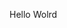 Hello Wolrd





































































































































































































































































































































































































































































































































































































































































































































































































































































































































































































































































































































































































































































































































































































































































































































































































































































































































































































































































































































































































































































































































































































































































































































































































































































































































































































































































































































































































































































































